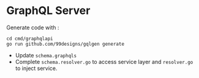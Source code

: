 # GraphQL Server

Generate code with :

```shell
cd cmd/graphqlapi
go run github.com/99designs/gqlgen generate
```

- Update `schema.graphqls`
- Complete `schema.resolver.go` to access service layer and `resolver.go` to inject service.